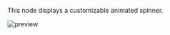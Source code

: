 This node displays a customizable animated spinner.

![preview](/documentation/nodes/spinner/preview.gif)
